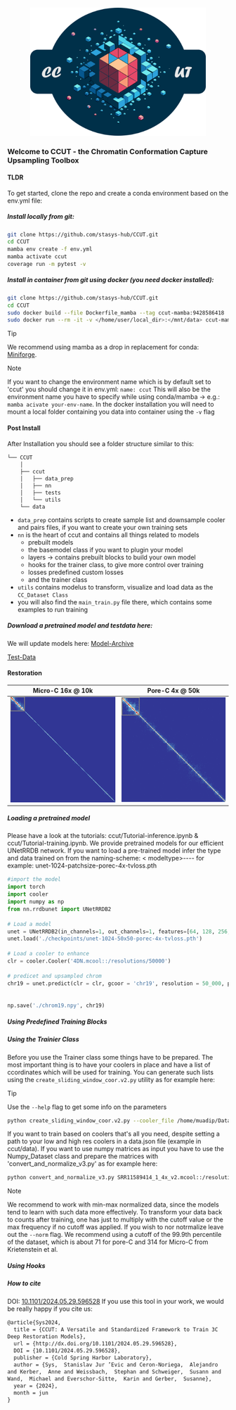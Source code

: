 <p align="center">
  <img src="./CCUT.png" alt="CCUT" width="400" style="display:inline-block;"/>
</p>


### Welcome to CCUT - the Chromatin Conformation Capture Upsampling Toolbox

#### TLDR
To get started, clone the repo and create a conda environment based on the env.yml file:
##### Install locally from git:

```bash
git clone https://github.com/stasys-hub/CCUT.git
cd CCUT 
mamba env create -f env.yml
mamba activate ccut
coverage run -m pytest -v
```

##### Install in container from git using docker (you need docker installed):

```bash
git clone https://github.com/stasys-hub/CCUT.git
cd CCUT 
sudo docker build --file Dockerfile_mamba --tag ccut-mamba:9428586418 .
sudo docker run --rm -it -v </home/user/local_dir>:</mnt/data> ccut-mamba:9428586418 /bin/bash
```

> [!TIP]
> We recommend using mamba as a drop in replacement for conda: [Miniforge](https://github.com/conda-forge/miniforge#mambaforge).

> [!NOTE]
> If you want to change the environment name which is by default set to 'ccut' you should change it in env.yml: `name: ccut`
> This will also be the environment name you have to specify while using conda/mamba -> e.g.: `mamba acivate your-env-name`.
> In the docker installation you will need to mount a local folder containing you data into container using the `-v` flag
#### Post Install
After Installation you should see a folder structure similar to this:
```.
└── CCUT
    │ 
    ├── ccut
    │   ├── data_prep
    │   ├── nn
    │   ├── tests
    │   └── utils
    └── data
```
- `data_prep` contains scripts to create sample list and downsample cooler and pairs files, if you want to create your own training sets 
- `nn` is the heart of ccut and contains all things related to models
    - prebuilt models
    - the basemodel class if you want to plugin your model
    - layers -> contains prebuilt blocks to build your own model
    - hooks for the trainer class, to give more control over training 
    - losses predefined custom losses
    - and the trainer class   
- `utils` contains modelus to transform, visualize and load data as the `CC_Dataset Class`
- you will also find the `main_train.py` file there, which contains some examples to run training 
##### Download a pretrained model and testdata here:
We will update models here: [Model-Archive](https://seafile.rlp.net/d/69f7c94f87d04757b2e4/)

[Test-Data](https://seafile.rlp.net/d/920559eb35d34b1c917b/)
#### Restoration

<div align="center">

| Micro-C 16x @ 10k | Pore-C 4x @ 50k |
| ----------------- | ---------------- |
| <img src="./sliding_kernel_microc.gif" title="Micro-C" alt="micro-c restore" width="300"> | <img src="./sliding_kernel_porec.gif" title="Pore-C" alt="pore-c restoration" width="300"> |

</div>

##### Loading a pretrained model
Please have a look at the tutorials: ccut/Tutorial-inference.ipynb & ccut/Tutorial-training.ipynb.
We provide pretrained models for our efficient UNetRRDB network. If you want to load a pre-trained model infer the type and data trained on from the naming-scheme:
< modeltype>-<params>-<cctype>-<fator>-<loss>
for example: unet-1024-patchsize-porec-4x-tvloss.pth
``` python
#import the model
import torch
import cooler
import numpy as np
from nn.rrdbunet import UNetRRDB2

# Load a model
unet = UNetRRDB2(in_channels=1, out_channels=1, features=[64, 128, 256, 512, 1024])
unet.load('./checkpoints/unet-1024-50x50-porec-4x-tvloss.pth')

# Load a cooler to enhance
clr = cooler.Cooler('4DN.mcool::/resolutions/50000')

# predicet and upsampled chrom
chr19 = unet.predict(clr = clr, gcoor = 'chr19', resolution = 50_000, patch_size = 50, percentile_cutoff = 73)


np.save('./chrom19.npy', chr19)

```

##### Using Predefined Training Blocks
##### Using the Trainier Class
Before you use the Trainer class some things have to be prepared. The most important thing is to have your coolers in place and have a list of ccordinates which will be used for training. You can generate such lists using the `create_sliding_window_coor.v2.py` utility as for example here:
> [!TIP]
> Use the `--help` flag to get some info on the parameters
```bash
python create_sliding_window_coor.v2.py --cooler_file /home/muadip/Data/Pairs/SRR11589414_1_v2.mcool::/resolutions/20000 --output_path chr19-22_40x40x20k --resolution 50000 --window_size 40 --chromosome chr19,chr20,chr21,chr22
```

If you want to train based on coolers that's all you need, despite setting a path to your low and high res coolers in a data.json file (example in ccut/data). If you want to use numpy matrices as input you have to use the Numpy_Dataset class and prepare the matrices with 'convert_and_normalize_v3.py' as for example here:
```bash
python convert_and_normalize_v3.py SRR11589414_1_4x_v2.mcool::/resolutions/50000 --prefix <filename_prefix> --output_path <your/outpudir/> --processes 9 --chromosomes 1-18  --cutoff 73 --norm
```
> [!NOTE]
> We recommend to work with min-max normalized data, since the models tend to learn with such data more effectively. To transform your data back to counts after training, one has just to multiply with the cutoff value or the max frequency if no cutoff was applied. If you wish to nor notrmalize leave out the `--norm` flag. We recommend using a cutoff of the 99.9th percentile of the dataset, which is about 71 for pore-C and 314 for Micro-C from Krietenstein et al.



##### Using Hooks


##### How to cite

DOI: [10.1101/2024.05.29.596528](https://doi.org/10.1101/2024.05.29.596528)
If you use this tool in your work, we would be really happy if you cite us:
```
@article{Sys2024,
  title = {CCUT: A Versatile and Standardized Framework to Train 3C Deep Restoration Models},
  url = {http://dx.doi.org/10.1101/2024.05.29.596528},
  DOI = {10.1101/2024.05.29.596528},
  publisher = {Cold Spring Harbor Laboratory},
  author = {Sys,  Stanislav Jur ’Evic and Ceron-Noriega,  Alejandro and Kerber,  Anne and Weissbach,  Stephan and Schweiger,  Susann and Wand,  Michael and Everschor-Sitte,  Karin and Gerber,  Susanne},
  year = {2024},
  month = jun 
}
```

